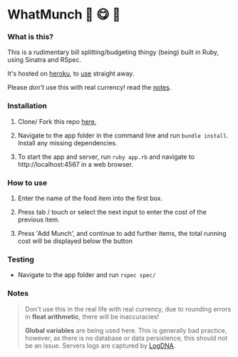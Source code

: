 # WhatMunch :fork_and_knife: :yum: :money_with_wings:

### What is this?


This is a rudimentary bill splitting/budgeting thingy (being) built in Ruby, using Sinatra and RSpec.

It's hosted on [heroku](https://stark-waters-35727.herokuapp.com), to [use](#how-to-use) straight away.

Please _don't_ use this with real currency! read the [notes](#notes).

### Installation


1. Clone/ Fork this repo [here](https://github.com/Dafin/WhatMunch),

2. Navigate to the app folder in the command line and run `bundle install`. Install any missing dependencies.

3. To start the app and server, run `ruby app.rb` and navigate to http://localhost:4567 in a web browser.


### How to use


1. Enter the name of the food item into the first box.

2. Press tab / touch or select the next input to enter the cost of the previous item.

3.  Press 'Add Munch', and continue to add further items, the total running cost will be displayed below the button

### Testing

* Navigate to the app folder and run `rspec spec/`


### Notes

> Don't use this in the real life with real currency, due to rounding errors in **float arithmetic**, there will be inaccuracies! 
>
> **Global variables** are being used here. This is generally bad practice, however, as there is no database or data persistence, this should not be an issue. Servers logs are captured by [LogDNA](https://logdna.com).